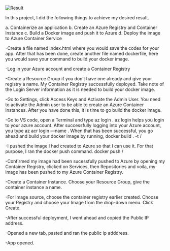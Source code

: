 ![Result](https://github.com/user-attachments/assets/4fa6d9b1-ed77-449e-9e2d-f3fadf34092b)

In this project, I did the following things to achieve my desired result.

a. Containerize an application
b. Create an Azure Registry and Container Instance
c. Build a Docker image and push it to Azure
d. Deploy the image to Azure Container Service


-Create a file named index.html where you would save the codes for your app. After that has been done, create another file named dockerfile, here you would save your command to build your docker image.

-Log in your Azure account and create a Container Registry

-Create a Resource Group if you don’t have one already and give your registry a name. My Container Registry successfully deployed. Take note of the Login Server information as it is needed to build your docker image.

-Go to Settings, click Access Keys and Activate the Admin User.
You need to activate the Admin user to be able to create an Azure Container Instances. After you have done this, it is time to go build the docker image.

-Go to VS code, open a Terminal and type az login . az login helps you login to your azure account.
After successfully logging into your Azure account, you type az acr login —name <the name of your azure container registry>. When that has been successful, you go ahead and build your docker image by running, docker build . -t <login server info>/<name of the image you want to create:latest>

-I pushed the image I had created to Azure so that I can use it. For that purpose, I ran the docker push command. docker push <login server info>/<image name>

-Confirmed my image had been sucessfully pushed to Azure by opening my Container Registry, clicked on Services, then Repositories and voila, my image has been pushed to my Azure Container Registry.

-Create a Container Instance. Choose your Resource Group, give the container instance a name.

-For image source, choose the container registry earlier created. Choose your Registry and choose your Image from the drop-down menu. Click Create.

-After successful deployment, I went ahead and copied the Public IP address.

-Opened a new tab, pasted and ran the public ip adddress.

-App opened.
